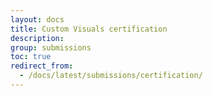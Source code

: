 ```yaml
---
layout: docs
title: Custom Visuals certification
description: 
group: submissions
toc: true
redirect_from:
  - /docs/latest/submissions/certification/
---
```


